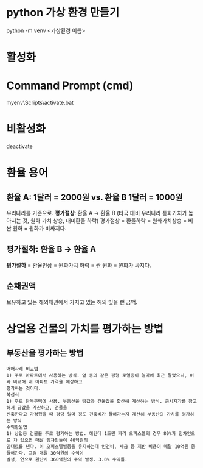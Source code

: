 # python 가상 환경 만들기
python -m venv <가상환경 이름>
# 활성화
# Command Prompt (cmd)
myenv\Scripts\activate.bat
# 비활성화
deactivate

# 환율 용어
## 환율 A: 1달러 = 2000원 vs. 환율 B 1달러 = 1000원
우리나라를 기준으로.
**평가절상**: 환율 A -> 환율 B (타국 대비 우리나라 통화가치가 높아지는 것, 원화 가치 상승, 대미환율 하락)
평가절상 = 환율하락 = 원화가치상승 = 비싼 원화 = 원화가 비싸지다.

## 평가절하: 환율 B -> 환율 A
**평가절하** = 환율인상 = 원화가치 하락 = 싼 원화 = 원화가 싸지다.

## 순채권액
보유하고 있는 해외채권에서 가지고 있는 해의 빚을 뺀 금액. 

# 상업용 건물의 가치를 평가하는 방법
## 부동산을 평가하는 방법
    매매사례 비교법
    1) 주로 아파트에서 사용하는 방식. 옆 동의 같은 평형 로열층이 얼마에 최근 팔렸으니, 이와 비교해 내 아파트 가격을 예상하고
    평가하는 것이다.
    복성식
    1) 주로 단독주택에 사용. 부동산을 땅값과 건물값을 합산해 계산하는 방식. 공시지가를 참고해서 땅값을 계산하고, 건물을
    신축한다고 가정했을 때 평당 얼마 정도 건축비가 들어가는지 계산해 부동산의 가치를 평가하는 방식
    수익환원법
    1) 상업용 건물을 주로 평가하는 방법. 예컨데 1조원 짜리 오피스텔의 경우 80%가 임차인으로 차 있으면 매달 임차인들이 40억원의
    임대료를 낸다. 이 오피스텔빌등을 유지하는데 인건비, 세금 등 제반 비용이 매달 10억원 쯤 들어간다. 그럼 매달 30억원의 수익이
    발생, 연으로 환산시 360억원의 수익 발생. 3.6% 수익률.
    